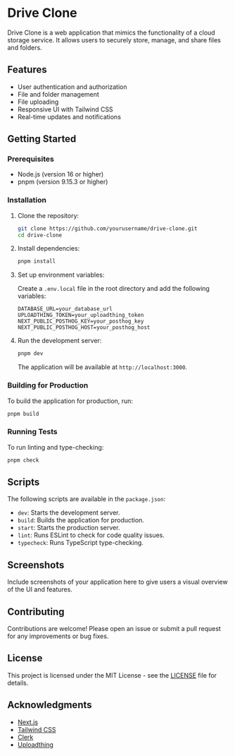 # Drive Clone

Drive Clone is a web application that mimics the functionality of a cloud storage service. It allows users to securely store, manage, and share files and folders.

## Features

- User authentication and authorization
- File and folder management
- File uploading
- Responsive UI with Tailwind CSS
- Real-time updates and notifications

## Getting Started

### Prerequisites

- Node.js (version 16 or higher)
- pnpm (version 9.15.3 or higher)

### Installation

1. Clone the repository:

   ```bash
   git clone https://github.com/yourusername/drive-clone.git
   cd drive-clone
   ```

2. Install dependencies:

   ```bash
   pnpm install
   ```

3. Set up environment variables:

   Create a `.env.local` file in the root directory and add the following variables:

   ```plaintext
   DATABASE_URL=your_database_url
   UPLOADTHING_TOKEN=your_uploadthing_token
   NEXT_PUBLIC_POSTHOG_KEY=your_posthog_key
   NEXT_PUBLIC_POSTHOG_HOST=your_posthog_host
   ```

4. Run the development server:

   ```bash
   pnpm dev
   ```

   The application will be available at `http://localhost:3000`.

### Building for Production

To build the application for production, run:

```bash
pnpm build
```

### Running Tests

To run linting and type-checking:

```bash
pnpm check
```

## Scripts

The following scripts are available in the `package.json`:

- `dev`: Starts the development server.
- `build`: Builds the application for production.
- `start`: Starts the production server.
- `lint`: Runs ESLint to check for code quality issues.
- `typecheck`: Runs TypeScript type-checking.

## Screenshots

Include screenshots of your application here to give users a visual overview of the UI and features.

## Contributing

Contributions are welcome! Please open an issue or submit a pull request for any improvements or bug fixes.

## License

This project is licensed under the MIT License - see the [LICENSE](LICENSE) file for details.

## Acknowledgments

- [Next.js](https://nextjs.org/)
- [Tailwind CSS](https://tailwindcss.com/)
- [Clerk](https://clerk.dev/)
- [Uploadthing](https://uploadthing.com/)
